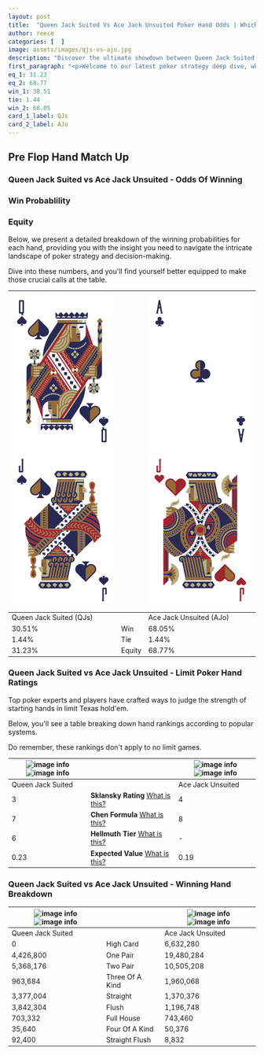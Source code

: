 ```yaml
---
layout: post
title:  "Queen Jack Suited Vs Ace Jack Unsuited Poker Hand Odds | Which Is The Better Hand In Poker? A Complete Guide"
author: reece
categories: [  ]
image: assets/images/qjs-vs-ajo.jpg
description: "Discover the ultimate showdown between Queen Jack Suited and Ace Jack Unsuited in poker! Uncover the odds, strategies, and scenarios where one hand triumphs over the other. Get ready to up your poker game with this thrilling analysis."
first_paragraph: "<p>Welcome to our latest poker strategy deep dive, where we're pitting two distinct hands against each other in a high-stakes showdown: Queen Jack Suited vs Ace Jack Unsuited.</p><p>In the dynamic world of poker, every decision counts, and knowing which hand holds the upper hand is key to your success at the table.</p><p>In this article, we'll dissect these two hands, explore the scenarios where one dominates the other, and equip you with the knowledge to make strategic choices that can tip the odds in your favor.</p><p>Get ready to unravel the intriguing dynamics of these poker hands and elevate your game to new heights.</p>"
eq_1: 31.23
eq_2: 68.77
win_1: 30.51
tie: 1.44
win_2: 68.05
card_1_label: QJs
card_2_label: AJo
---
```




[comment]: # (sp0)

## Pre Flop Hand Match Up

<div class="table hand-ratings" markdown="1"> 



### Queen Jack Suited vs Ace Jack Unsuited - Odds Of Winning


  
<div class="row graphs"> 
<div class="col-lg-6">
    <h3>Win Probablility</h3>
    <canvas id="WinChart"></canvas>
</div>
<div class="col-lg-6">
    <h3>Equity</h3>
    <canvas id="EquityChart"></canvas>
</div>
</div>

  Below, we present a detailed breakdown of the winning probabilities for each hand, providing you with the insight you need to navigate the intricate landscape of poker strategy and decision-making. 

Dive into these numbers, and you'll find yourself better equipped to make those crucial calls at the table.


    
| ![image info](assets/images/hand1/q.png) ![image info](assets/images/hand1/j.png) |  | ![image info](assets/images/hand2/a.png) ![image info](assets/images/hand2/jo.png) |
| -------- | -------- | -------- |
| Queen Jack Suited (QJs) |  | Ace Jack Unsuited (AJo) |
| 30.51% | Win | 68.05% |
| 1.44% | Tie | 1.44% |
| 31.23% | Equity | 68.77% |




[comment]: # (sp1)



### Queen Jack Suited vs Ace Jack Unsuited - Limit Poker Hand Ratings

Top poker experts and players have crafted ways to judge the strength of starting hands in limit Texas hold'em. 

Below, you'll see a table breaking down hand rankings according to popular systems. 

Do remember, these rankings don't apply to no limit games.


    
| ![image info](https://www.riverpairs.com/assets/images/hand1/q.png) ![image info](https://www.riverpairs.com/assets/images/hand1/j.png) |  | ![image info](https://www.riverpairs.com/assets/images/hand2/a.png) ![image info](https://www.riverpairs.com/assets/images/hand2/jo.png) |
| -------- | -------- | -------- |
| Queen Jack Suited |  | Ace Jack Unsuited |
| 3 | **Sklansky Rating** [What is this?](/sklansky-rating-explained) | 4 |
| 7 | **Chen Formula** [What is this?](/chen-formula-explained) | 8 |
| 6 | **Hellmuth Tier** [What is this?](/Hellmuth-tier-explained) | - |
| 0.23 | **Expected Value** [What is this?](/expected-value-explained) | 0.19 |




[comment]: # (sp2)



### Queen Jack Suited vs Ace Jack Unsuited - Winning Hand Breakdown


    
| ![image info](https://www.riverpairs.com/assets/images/hand1/q.png) ![image info](https://www.riverpairs.com/assets/images/hand1/j.png) |  | ![image info](https://www.riverpairs.com/assets/images/hand2/a.png) ![image info](https://www.riverpairs.com/assets/images/hand2/jo.png) |
| -------- | -------- | -------- |
| Queen Jack Suited |  | Ace Jack Unsuited |
| 0 | High Card | 6,632,280 |
| 4,426,800 | One Pair | 19,480,284 |
| 5,368,176 | Two Pair | 10,505,208 |
| 963,684 | Three Of A Kind | 1,960,068 |
| 3,377,004 | Straight | 1,370,376 |
| 3,842,304 | Flush | 1,196,748 |
| 703,332 | Full House | 743,460 |
| 35,640 | Four Of A Kind | 50,376 |
| 92,400 | Straight Flush | 8,832 |




[comment]: # (sp3)



</div>

[comment]: # (sp4)



[comment]: # (sp5)

